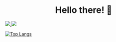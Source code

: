 <a><h1 align=center>Hello there! 👋</h1></a>

<a href="https://github.com/anuraghazra/github-readme-stats">
  <img src="https://github-readme-stats.vercel.app/api/pin/?username=anuraghazra&repo=github-readme-stats" />
</a>

<a href="https://github.com/anuraghazra/convoychat">
  <img src="[https://github-readme-stats.vercel.app/api/top-langs/?username=x-0y-0](https://github-readme-stats.vercel.app/api/top-langs/?username=x-0y-0)" />
</a>

[![Top Langs](https://github-readme-stats.vercel.app/api/top-langs/?username=x-0y-0&layout=compact&theme=vue
)](https://github-readme-stats.vercel.app/api/top-langs/?username=x-0y-0)

<!----
<h1 align=center>About me 👦</h1>

<h1 align=center>What I'm working on? 🏢<h1>
---->
